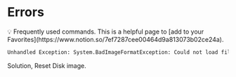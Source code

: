 # Errors

<aside>
💡 Frequently used commands. This is a helpful page to [add to your Favorites](https://www.notion.so/7ef7287cee00464d9a813073b02ce24a).

</aside>

```bash
Unhandled Exception: System.BadImageFormatException: Could not load file or assembly 'System.Runtime, Version=4.2.1.0, Culture=neutral, PublicKeyToken=b03f5f7f11d50a3a'. Reference assemblies should not be loaded for execution.  They can only be loaded in the Reflection-only loader context. (Exception from HRESULT: 0x80131058) ---> System.BadImageFormatException: Cannot load a reference assembly for execution.
```

Solution, Reset Disk image.